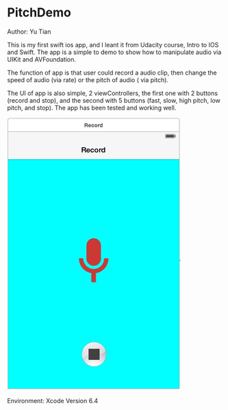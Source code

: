 # PitchDemo

Author: Yu Tian

This is my first swift ios app, and I leant it from Udacity course, Intro to IOS and Swift. 
The app is a simple to demo to show how to manipulate audio via UIKit and AVFoundation.

The function of app is that user could record a audio clip, then change the speed of audio (via rate) 
or the pitch of audio ( via pitch). 

The UI of app is also simple, 2 viewControllers, the first one with 2 buttons (record and stop),
and the second with 5 buttons (fast, slow, high pitch, low pitch, and stop). The app has been tested
and working well.

![Alt text](https://github.com/ytian90/PitchDemo/blob/master/fig1.jpg?raw=true "Optional Record View")

Environment: Xcode Version 6.4
